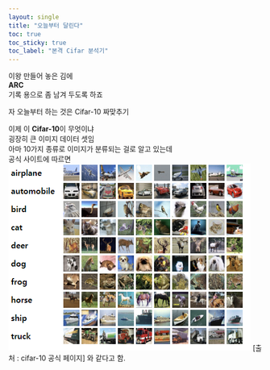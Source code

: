 ```yaml
---
layout: single
title: "오늘부터 달린다"
toc: true
toc_sticky: true
toc_label: "본격 Cifar 분석기"
---
```


이왕 만들어 놓은 김에  
**ARC**  
기록 용으로 좀 남겨 두도록 하죠  

자 오늘부터 하는 것은 Cifar-10 짜맞추기  
  
이제 이 **Cifar-10**이 무엇이냐  
굉장히 큰 이미지 데이터 셋임  
아마 10가지 종류로 이미지가 분류되는 걸로 알고 있는데  
공식 사이트에 따르면  
![cifarprev](/assets/images/cifar10preview.PNG)
  [출처 : cifar-10 공식 페이지]
와 같다고 함.
